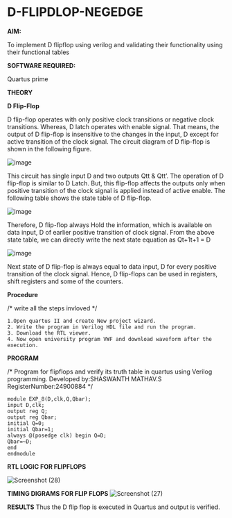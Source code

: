 # D-FLIPDLOP-NEGEDGE

**AIM:**

To implement  D flipflop using verilog and validating their functionality using their functional tables

**SOFTWARE REQUIRED:**

Quartus prime

**THEORY**

**D Flip-Flop**

D flip-flop operates with only positive clock transitions or negative clock transitions. Whereas, D latch operates with enable signal. That means, the output of D flip-flop is insensitive to the changes in the input, D except for active transition of the clock signal. The circuit diagram of D flip-flop is shown in the following figure.

![image](https://github.com/naavaneetha/D-FLIPDLOP-NEGEDGE/assets/154305477/48c81fe8-bc3f-40e7-95e2-519fc155ad51)

This circuit has single input D and two outputs Qtt & Qtt’. The operation of D flip-flop is similar to D Latch. But, this flip-flop affects the outputs only when positive transition of the clock signal is applied instead of active enable. The following table shows the state table of D flip-flop.

![image](https://github.com/naavaneetha/D-FLIPDLOP-NEGEDGE/assets/154305477/e5f3fda7-68ec-4a3a-a0a4-cf6f9cc4ab55)

Therefore, D flip-flop always Hold the information, which is available on data input, D of earlier positive transition of clock signal. From the above state table, we can directly write the next state equation as Qt+1t+1 = D

![image](https://github.com/naavaneetha/D-FLIPDLOP-NEGEDGE/assets/154305477/8592c0d8-2917-4142-91b9-d6c30dd891d2)

Next state of D flip-flop is always equal to data input, D for every positive transition of the clock signal. Hence, D flip-flops can be used in registers, shift registers and some of the counters.

**Procedure**

/* write all the steps invloved */
```
1.Open quartus II and create New project wizard.
2. Write the program in Verilog HDL file and run the program.
3. Download the RTL viewer.
4. Now open university program VWF and download waveform after the execution.
```
**PROGRAM**

/* Program for flipflops and verify its truth table in quartus using Verilog programming.
Developed by:SHASWANTH MATHAV.S RegisterNumber:24900884
*/
```
module EXP_8(D,clk,Q,Qbar);
input D,clk;
output reg Q;
output reg Qbar;
initial Q=0;
initial Qbar=1;
always @(posedge clk) begin Q=D;
Qbar=~D;
end
endmodule
```
**RTL LOGIC FOR FLIPFLOPS**

![Screenshot (28)](https://github.com/user-attachments/assets/9c60d590-dc4a-4fd4-83f7-5095bf4a68ba)


**TIMING DIGRAMS FOR FLIP FLOPS**
![Screenshot (27)](https://github.com/user-attachments/assets/cf16030d-8083-49f8-87b9-c9531c85987b)


**RESULTS**
     Thus the D flip flop is executed in Quartus and output is verified.
